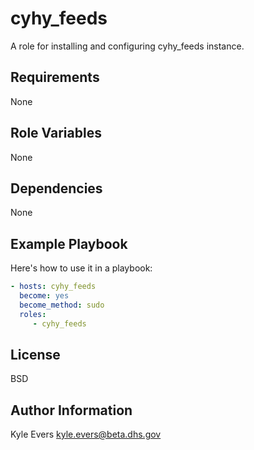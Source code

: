 # cyhy_feeds #

A role for installing and configuring cyhy_feeds instance.

## Requirements ##

None

## Role Variables ##

None

## Dependencies ##

None

## Example Playbook ##

Here's how to use it in a playbook:

```yaml
- hosts: cyhy_feeds
  become: yes
  become_method: sudo
  roles:
     - cyhy_feeds
```

## License ##

BSD

## Author Information ##

Kyle Evers <kyle.evers@beta.dhs.gov>
